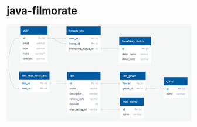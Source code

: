 # java-filmorate
![Схема БД для проекта](https://github.com/ibez51/java-filmorate/blob/main/scheme%20db.png)

